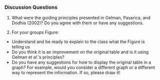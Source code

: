 ### Discussion Questions

1. What were the guiding principles presented in Gelman, Pasarica, and Dodhia (2002)? Do you agree with them or have any suggestions.

2. For your groups Figure:
  - Understand and be ready to explain to the class what the Figure is telling us
  - Do you think it is an improvement on the original table and is it using Gelman et al.'s principles?
  - Do you have any suggestions for how to display the original table in a graph? For example, would you consider a different graph or a different way to represent the information. If so, please draw it! 

